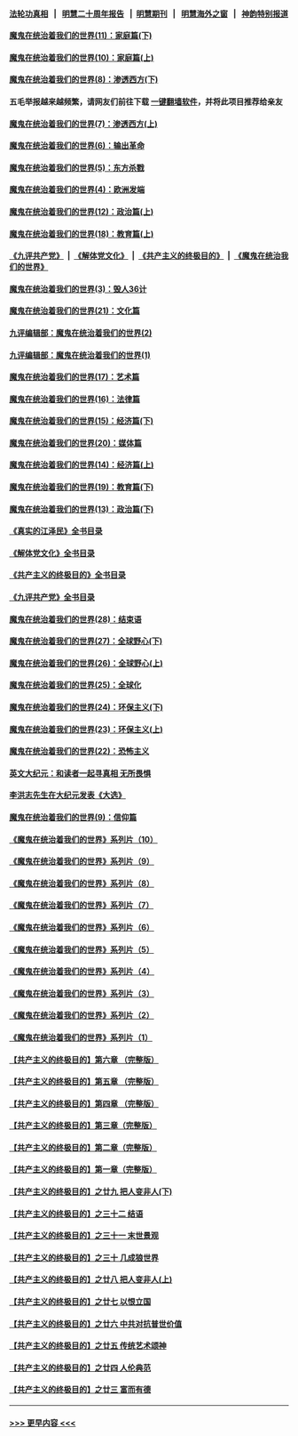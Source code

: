 #### [法轮功真相](https://github.com/gfw-breaker/truth/blob/master/README.md?t=0) &nbsp;&nbsp;|&nbsp;&nbsp; [明慧二十周年报告](https://github.com/gfw-breaker/mh-reports/blob/master/README.md?t=0) &nbsp;&nbsp;|&nbsp;&nbsp;[明慧期刊](https://github.com/gfw-breaker/mh-qikan) &nbsp;&nbsp;|&nbsp;&nbsp; [明慧海外之窗](https://github.com/gfw-breaker/mh-news/blob/master/README.md?t=0) &nbsp;&nbsp;|&nbsp;&nbsp; [神韵特别报道](https://github.com/gfw-breaker/mh-news/blob/master/shenyun.md?t=0)
#### [魔鬼在统治着我们的世界(11)：家庭篇(下)](../pages/nsc422/n10440961.md?t=12161501) 
#### [魔鬼在统治着我们的世界(10)：家庭篇(上)](../pages/nsc422/n10435448.md?t=12161501) 
#### [魔鬼在统治着我们的世界(8)：渗透西方(下)](../pages/nsc422/n10429603.md?t=12161501) 
#### 五毛举报越来越频繁，请网友们前往下载 [一键翻墙软件](https://github.com/gfw-breaker/ssr-accounts)，并将此项目推荐给亲友
#### [魔鬼在统治着我们的世界(7)：渗透西方(上)](../pages/nsc422/n10426013.md?t=12161501) 
#### [魔鬼在统治着我们的世界(6)：输出革命](../pages/nsc422/n10421536.md?t=12161501) 
#### [魔鬼在统治着我们的世界(5)：东方杀戮](../pages/nsc422/n10417707.md?t=12161501) 
#### [魔鬼在统治着我们的世界(4)：欧洲发端](../pages/nsc422/n10414890.md?t=12161501) 
#### [魔鬼在统治着我们的世界(12)：政治篇(上)](../pages/nsc422/n10444576.md?t=12161501) 
#### [魔鬼在统治着我们的世界(18)：教育篇(上)](../pages/nsc422/n10526970.md?t=12161501) 
#### [《九评共产党》](https://github.com/begood0513/9ping.md/blob/master/README.md) &nbsp;|&nbsp; [《解体党文化》](../../../../jtdwh.md/blob/master/README.md)  &nbsp;|&nbsp; [《共产主义的终极目的》](../../../../gczydzjmd.md/blob/master/README.md) &nbsp;|&nbsp; [《魔鬼在统治我们的世界》](../../../../mgztzwmdsj.md/blob/master/README.md) 
#### [魔鬼在统治着我们的世界(3)：毁人36计](../pages/nsc422/n10411583.md?t=12161501) 
#### [魔鬼在统治着我们的世界(21)：文化篇](../pages/nsc422/n10597706.md?t=12161501) 
#### [九评编辑部：魔鬼在统治着我们的世界(2)](../pages/nsc422/n10410036.md?t=12161501) 
#### [九评编辑部：魔鬼在统治着我们的世界(1)](../pages/nsc422/n10406825.md?t=12161501) 
#### [魔鬼在统治着我们的世界(17)：艺术篇](../pages/nsc422/n10499093.md?t=12161501) 
#### [魔鬼在统治着我们的世界(16)：法律篇](../pages/nsc422/n10485969.md?t=12161501) 
#### [魔鬼在统治着我们的世界(15)：经济篇(下)](../pages/nsc422/n10469975.md?t=12161501) 
#### [魔鬼在统治着我们的世界(20)：媒体篇](../pages/nsc422/n10586579.md?t=12161501) 
#### [魔鬼在统治着我们的世界(14)：经济篇(上)](../pages/nsc422/n10457370.md?t=12161501) 
#### [魔鬼在统治着我们的世界(19)：教育篇(下)](../pages/nsc422/n10564808.md?t=12161501) 
#### [魔鬼在统治着我们的世界(13)：政治篇(下)](../pages/nsc422/n10448270.md?t=12161501) 
#### [《真实的江泽民》全书目录](../pages/nsc422/n13721399.md?t=12161501) 
#### [《解体党文化》全书目录](../pages/nsc422/n13721157.md?t=12161501) 
#### [《共产主义的终极目的》全书目录](../pages/nsc422/n13721048.md?t=12161501) 
#### [《九评共产党》全书目录](../pages/nsc422/n13708085.md?t=12161501) 
#### [魔鬼在统治着我们的世界(28)：结束语](../pages/nsc422/n10936246.md?t=12161501) 
#### [魔鬼在统治着我们的世界(27)：全球野心(下)](../pages/nsc422/n10928319.md?t=12161501) 
#### [魔鬼在统治着我们的世界(26)：全球野心(上)](../pages/nsc422/n10900318.md?t=12161501) 
#### [魔鬼在统治着我们的世界(25)：全球化](../pages/nsc422/n10788205.md?t=12161501) 
#### [魔鬼在统治着我们的世界(24)：环保主义(下)](../pages/nsc422/n10695307.md?t=12161501) 
#### [魔鬼在统治着我们的世界(23)：环保主义(上)](../pages/nsc422/n10688613.md?t=12161501) 
#### [魔鬼在统治着我们的世界(22)：恐怖主义](../pages/nsc422/n10614727.md?t=12161501) 
#### [英文大纪元：和读者一起寻真相 无所畏惧](../pages/nsc422/n12542027.md?t=12161501) 
#### [李洪志先生在大纪元发表《大选》](../pages/nsc422/n12534746.md?t=12161501) 
#### [魔鬼在统治着我们的世界(9)：信仰篇](../pages/nsc422/n10432159.md?t=12161501) 
#### [《魔鬼在统治着我们的世界》系列片（10）](../pages/nsc422/n12292670.md?t=12161501) 
#### [《魔鬼在统治着我们的世界》系列片（9）](../pages/nsc422/n12290859.md?t=12161501) 
#### [《魔鬼在统治着我们的世界》系列片（8）](../pages/nsc422/n12287445.md?t=12161501) 
#### [《魔鬼在统治着我们的世界》系列片（7）](../pages/nsc422/n12283425.md?t=12161501) 
#### [《魔鬼在统治着我们的世界》系列片（6）](../pages/nsc422/n12282314.md?t=12161501) 
#### [《魔鬼在统治着我们的世界》系列片（5）](../pages/nsc422/n12281419.md?t=12161501) 
#### [《魔鬼在统治着我们的世界》系列片（4）](../pages/nsc422/n12274024.md?t=12161501) 
#### [《魔鬼在统治着我们的世界》系列片（3）](../pages/nsc422/n12271322.md?t=12161501) 
#### [《魔鬼在统治着我们的世界》系列片（2）](../pages/nsc422/n12269049.md?t=12161501) 
#### [《魔鬼在统治着我们的世界》系列片（1）](../pages/nsc422/n12267575.md?t=12161501) 
#### [【共产主义的终极目的】第六章 （完整版）](../pages/nsc422/n11428913.md?t=12161501) 
#### [【共产主义的终极目的】第五章 （完整版）](../pages/nsc422/n11428912.md?t=12161501) 
#### [【共产主义的终极目的】第四章 （完整版）](../pages/nsc422/n11428907.md?t=12161501) 
#### [【共产主义的终极目的】第三章（完整版）](../pages/nsc422/n11428848.md?t=12161501) 
#### [【共产主义的终极目的】第二章（完整版）](../pages/nsc422/n11428831.md?t=12161501) 
#### [【共产主义的终极目的】第一章（完整版）](../pages/nsc422/n11417651.md?t=12161501) 
#### [【共产主义的终极目的】之廿九 把人变非人(下)](../pages/nsc422/n11344140.md?t=12161501) 
#### [【共产主义的终极目的】之三十二 结语](../pages/nsc422/n11360535.md?t=12161501) 
#### [【共产主义的终极目的】之三十一 末世景观](../pages/nsc422/n11351129.md?t=12161501) 
#### [【共产主义的终极目的】之三十 几成狼世界](../pages/nsc422/n11348280.md?t=12161501) 
#### [【共产主义的终极目的】之廿八 把人变非人(上)](../pages/nsc422/n11340492.md?t=12161501) 
#### [【共产主义的终极目的】之廿七 以恨立国](../pages/nsc422/n11336944.md?t=12161501) 
#### [【共产主义的终极目的】之廿六 中共对抗普世价值](../pages/nsc422/n11324785.md?t=12161501) 
#### [【共产主义的终极目的】之廿五 传统艺术颂神](../pages/nsc422/n11296396.md?t=12161501) 
#### [【共产主义的终极目的】之廿四 人伦典范](../pages/nsc422/n11296397.md?t=12161501) 
#### [【共产主义的终极目的】之廿三 富而有德](../pages/nsc422/n11283598.md?t=12161501) 

----
#### [ >>> 更早内容 <<< ](../indexes/nsc422-earlier.md)
